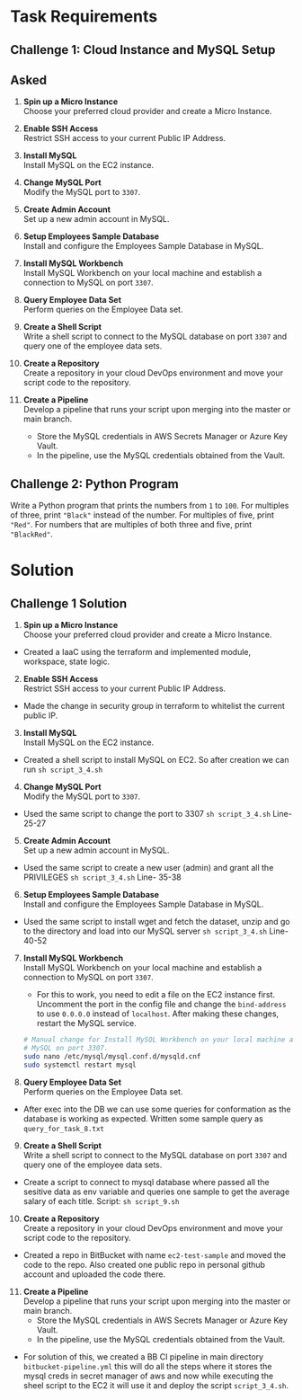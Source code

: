 <!-- BEGIN_TF_DOCS -->
# Task Requirements


## Challenge 1: Cloud Instance and MySQL Setup

## Asked

1. **Spin up a Micro Instance**  
   Choose your preferred cloud provider and create a Micro Instance.

2. **Enable SSH Access**  
   Restrict SSH access to your current Public IP Address.

3. **Install MySQL**  
   Install MySQL on the EC2 instance.

4. **Change MySQL Port**  
   Modify the MySQL port to `3307`.

5. **Create Admin Account**  
   Set up a new admin account in MySQL.

6. **Setup Employees Sample Database**  
   Install and configure the Employees Sample Database in MySQL.

7. **Install MySQL Workbench**  
   Install MySQL Workbench on your local machine and establish a connection to MySQL on port `3307`.

8. **Query Employee Data Set**  
   Perform queries on the Employee Data set.

9. **Create a Shell Script**  
   Write a shell script to connect to the MySQL database on port `3307` and query one of the employee data sets.

10. **Create a Repository**  
    Create a repository in your cloud DevOps environment and move your script code to the repository.

11. **Create a Pipeline**  
    Develop a pipeline that runs your script upon merging into the master or main branch.
    - Store the MySQL credentials in AWS Secrets Manager or Azure Key Vault.
    - In the pipeline, use the MySQL credentials obtained from the Vault.


## Challenge 2: Python Program

Write a Python program that prints the numbers from `1` to `100`. For multiples of three, print `"Black"` instead of the number. For multiples of five, print `"Red"`. For numbers that are multiples of both three and five, print `"BlackRed"`.

# Solution

## Challenge 1 Solution
1. **Spin up a Micro Instance**  
   Choose your preferred cloud provider and create a Micro Instance.
- Created a IaaC using the terraform and implemented module, workspace, state logic.


2. **Enable SSH Access**  
   Restrict SSH access to your current Public IP Address.
- Made the change in security group in terraform to whitelist the current public IP.


3. **Install MySQL**  
   Install MySQL on the EC2 instance.
- Created a shell script to install MySQL on EC2. So after creation we can run ```sh script_3_4.sh```

4. **Change MySQL Port**  
   Modify the MySQL port to `3307`.
- Used the same script to change the port to 3307 ```sh script_3_4.sh``` Line- 25-27

5. **Create Admin Account**  
   Set up a new admin account in MySQL.
- Used the same script to create a new user (admin) and grant all the PRIVILEGES ```sh script_3_4.sh``` Line- 35-38

6. **Setup Employees Sample Database**  
   Install and configure the Employees Sample Database in MySQL.
- Used the same script to install wget and fetch the dataset, unzip and go to the directory and load into our MySQL server ```sh script_3_4.sh``` Line- 40-52

7. **Install MySQL Workbench**  
   Install MySQL Workbench on your local machine and establish a connection to MySQL on port `3307`.
   
   - For this to work, you need to edit a file on the EC2 instance first. Uncomment the port in the config file and change the `bind-address` to use `0.0.0.0` instead of `localhost`. After making these changes, restart the MySQL service.

   ```bash
   # Manual change for Install MySQL Workbench on your local machine and establish a connection to
   # MySQL on port 3307.
   sudo nano /etc/mysql/mysql.conf.d/mysqld.cnf
   sudo systemctl restart mysql


8. **Query Employee Data Set**  
   Perform queries on the Employee Data set.
- After exec into the DB we can use some queries for conformation as the database is working as expected. Written some sample query as ``` query_for_task_8.txt ```

9. **Create a Shell Script**  
   Write a shell script to connect to the MySQL database on port `3307` and query one of the employee data sets.
- Create a script to connect to mysql database where passed all the sesitive data as env variable and queries one sample to get the average salary of each title. Script: ``` sh script_9.sh ```

10. **Create a Repository**  
    Create a repository in your cloud DevOps environment and move your script code to the repository.
- Created a repo in BitBucket with name ``` ec2-test-sample ``` and moved the code to the repo. Also created one public repo in personal github account and uploaded the code there.



11. **Create a Pipeline**  
    Develop a pipeline that runs your script upon merging into the master or main branch.
    - Store the MySQL credentials in AWS Secrets Manager or Azure Key Vault.
    - In the pipeline, use the MySQL credentials obtained from the Vault.
   - For solution of this, we created a BB CI pipeline in main directory ``` bitbucket-pipeline.yml ``` this will do all the steps where it stores the mysql creds in secret manager of aws and now while executing the sheel script to the EC2 it will use it and deploy the script ``` script_3_4.sh ```. 